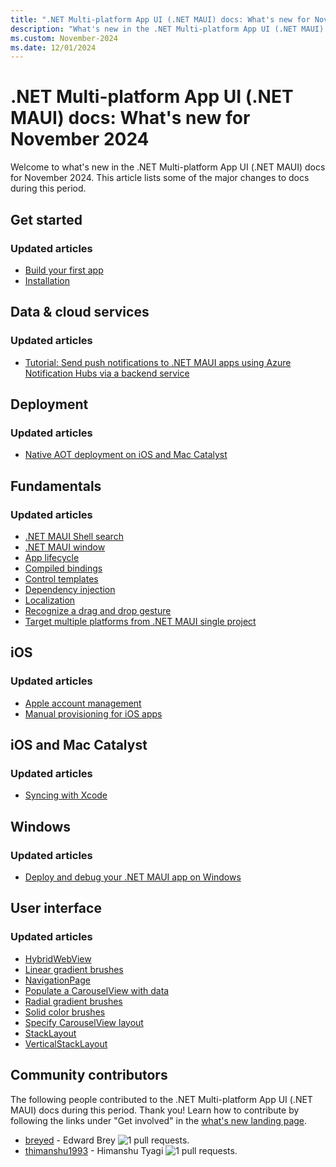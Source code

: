 ```yaml
---
title: ".NET Multi-platform App UI (.NET MAUI) docs: What's new for November 2024"
description: "What's new in the .NET Multi-platform App UI (.NET MAUI) docs for November 2024."
ms.custom: November-2024
ms.date: 12/01/2024
---
```


# .NET Multi-platform App UI (.NET MAUI) docs: What's new for November 2024

Welcome to what's new in the .NET Multi-platform App UI (.NET MAUI) docs for November 2024. This article lists some of the major changes to docs during this period.

## Get started

### Updated articles

- [Build your first app](../get-started/first-app.md)
- [Installation](../get-started/installation.md)

## Data & cloud services

### Updated articles

- [Tutorial: Send push notifications to .NET MAUI apps using Azure Notification Hubs via a backend service](../data-cloud/push-notifications.md)

## Deployment

### Updated articles

- [Native AOT deployment on iOS and Mac Catalyst](../deployment/nativeaot.md)

## Fundamentals

### Updated articles

- [.NET MAUI Shell search](../fundamentals/shell/search.md)
- [.NET MAUI window](../user-interface/controls/window.md)
- [App lifecycle](../fundamentals/app-lifecycle.md)
- [Compiled bindings](../fundamentals/data-binding/compiled-bindings.md)
- [Control templates](../fundamentals/controltemplate.md)
- [Dependency injection](../fundamentals/dependency-injection.md)
- [Localization](../fundamentals/localization.md)
- [Recognize a drag and drop gesture](../fundamentals/gestures/drag-and-drop.md)
- [Target multiple platforms from .NET MAUI single project](../fundamentals/single-project.md)

## iOS

### Updated articles

- [Apple account management](../ios/apple-account-management.md)
- [Manual provisioning for iOS apps](../ios/device-provisioning/manual-provisioning.md)

## iOS and Mac Catalyst

### Updated articles

- [Syncing with Xcode](../macios/xcsync.md)

## Windows

### Updated articles

- [Deploy and debug your .NET MAUI app on Windows](../windows/setup.md)

## User interface

### Updated articles

- [HybridWebView](../user-interface/controls/hybridwebview.md)
- [Linear gradient brushes](../user-interface/brushes/lineargradient.md)
- [NavigationPage](../user-interface/pages/navigationpage.md)
- [Populate a CarouselView with data](../user-interface/controls/carouselview/populate-data.md)
- [Radial gradient brushes](../user-interface/brushes/radialgradient.md)
- [Solid color brushes](../user-interface/brushes/solidcolor.md)
- [Specify CarouselView layout](../user-interface/controls/carouselview/layout.md)
- [StackLayout](../user-interface/layouts/stacklayout.md)
- [VerticalStackLayout](../user-interface/layouts/verticalstacklayout.md)

## Community contributors

The following people contributed to the .NET Multi-platform App UI (.NET MAUI) docs during this period. Thank you! Learn how to contribute by following the links under "Get involved" in the [what's new landing page](index.yml).

- [breyed](https://github.com/breyed) - Edward Brey ![1 pull requests.](https://img.shields.io/badge/Merged%20Pull%20Requests-1-green)
- [thimanshu1993](https://github.com/thimanshu1993) - Himanshu Tyagi ![1 pull requests.](https://img.shields.io/badge/Merged%20Pull%20Requests-1-green)
